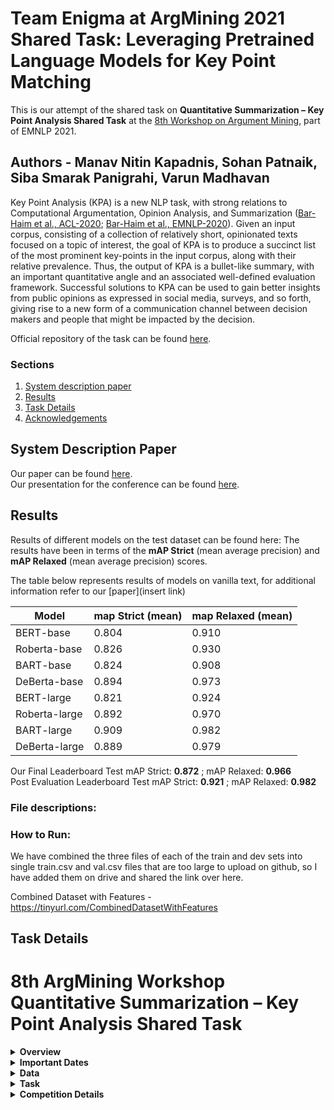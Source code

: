 # Team Enigma at ArgMining 2021 Shared Task: Leveraging Pretrained Language Models for Key Point Matching

This is our attempt of the shared task on **Quantitative Summarization – Key Point Analysis Shared Task** at the [8th Workshop on Argument Mining](https://2021.argmining.org/shared_task_ibm.html#ibm), part of EMNLP 2021.  

## Authors - Manav Nitin Kapadnis, Sohan Patnaik, Siba Smarak Panigrahi, Varun Madhavan

Key Point Analysis (KPA) is a new NLP task, with strong relations to Computational Argumentation, Opinion Analysis, and Summarization ([Bar-Haim et al., ACL-2020](https://www.aclweb.org/anthology/2020.acl-main.371.pdf); [Bar-Haim et al., EMNLP-2020](https://arxiv.org/pdf/2010.05369.pdf)). 
Given an input corpus, consisting of a collection of relatively short, opinionated texts focused on a topic of interest, the goal of KPA is to produce a succinct list of the most prominent key-points in the input corpus, along with their relative prevalence. Thus, the output of KPA is a bullet-like summary, with an important quantitative angle and an associated well-defined evaluation framework. Successful solutions to KPA can be used to gain better insights from public opinions as expressed in social media, surveys, and so forth, giving rise to a new form of a communication channel between decision makers and people that might be impacted by the decision. 

Official repository of the task can be found [here](https://github.com/IBM/KPA_2021_shared_task).

### Sections
1. [System description paper](#system-description-paper)
2. [Results](#results)
3. [Task Details](#task-details)
4. [Acknowledgements](#acknowledgements)

## System Description Paper  
Our paper can be found [here](https://drive.google.com/file/d/1Dw-xHANOpHaNHW7v-DlZVQes3Uv3Saot/view?usp=sharing).  
Our presentation for the conference can be found [here]().

## Results  
Results of different models on the test dataset can be found here:
The results have been in terms of the **mAP Strict** (mean average precision) and **mAP Relaxed** (mean average precision) scores.

The table below represents results of models on vanilla text, for additional information refer to our [paper](insert link)

| Model         | map Strict (mean) | map Relaxed (mean) |
|---------------|-------------------|--------------------|
| BERT-base     | 0.804             | 0.910              |
| Roberta-base  | 0.826             | 0.930              |
| BART-base     | 0.824             | 0.908              |
| DeBerta-base  | 0.894             | 0.973              |
| BERT-large    | 0.821             | 0.924              |
| Roberta-large | 0.892             | 0.970              |
| BART-large    | 0.909             | 0.982              |
| DeBerta-large | 0.889             | 0.979              |

Our Final Leaderboard Test mAP Strict: **0.872** ; mAP Relaxed: **0.966**  
Post Evaluation Leaderboard Test mAP Strict: **0.921** ; mAP Relaxed: **0.982**

### File descriptions:  


### How to Run:
We have combined the three files of each of the train and dev sets into single train.csv and val.csv files that are too large to upload on github, so I have added them on drive and shared the link over here.

Combined Dataset with Features - https://tinyurl.com/CombinedDatasetWithFeatures


## Task Details

8th ArgMining Workshop Quantitative Summarization – Key Point Analysis Shared Task
=========================================================================


<details><summary><b>Overview</b></summary>
<p>
Key Point Analysis (KPA) is a new NLP task, with strong relations to Computational Argumentation, Opinion Analysis, and Summarization (Bar-Haim et al., ACL-2020; Bar-Haim et al., EMNLP-2020.). Given an input corpus, consisting of a collection of relatively short, opinionated texts focused on a topic of interest, the goal of KPA is to produce a succinct list of the most prominent key-points in the input corpus, along with their relative prevalence. Thus, the output of KPA is a bullet-like summary, with an important quantitative angle and an associated well-defined evaluation framework. Successful solutions to KPA can be used to gain better insights from public opinions as expressed in social media, surveys, and so forth, giving rise to a new form of a communication channel between decision makers and people that might be impacted by the decision.
  
</p>
</details>

<details><summary><b>Important Dates</b></summary>
<p>

* 2021-04-22: Training data release; Development phase leaderboard available 
* 2021-06-24: Test data release; Evaluation start
* 2021-06-30: Evaluation end; submission closed
* 2021-07-08: Results Announce
* 2021-08-05: Paper submission due
* 2021-09-05: Notification to authors
* 2021-09-15: Camera-ready version due
* 2021-11-10: ArgMining 2021 workshop (EMNLP)

Dates are specified in the ISO 8601 format.
</p>
</details>

<details><summary><b>Data</b></summary>
<p>
  
### Training Data
**ArgKP** dataset ([Bar-Haim et al., ACL-2020](https://www.aclweb.org/anthology/2020.acl-main.371.pdf)), divided to train/dev sets. 
This dataset contains ~24K argument/key-point pairs, for 28 controversial topics. 
Each of the pairs is labeled as matching/non-matching, as well as assigned a stance towards the topic. 
Given a set of key points for a topic, an argument could be matched to one or more key points, or to none of them. 
The arguments in this dataset are a subset of the **IBM-ArgQ-Rank-30kArgs** dataset ([Gretz et al., 2020](https://arxiv.org/abs/1911.11408)), available [here](https://www.research.ibm.com/haifa/dept/vst/debating_data.shtml).

For track 2, participants are also encouraged to utilize the remainder of **IBM-ArgQ-Rank-30kArgs** dataset. 
This dataset contains ~30K crowd-sourced arguments on 71 controversial topics, collected with strict length limitations and accompanied by extensive quality control measures. 
Note that this dataset contains quality score per argument, which will not be available in the test data, but may be utilized for training and analysis.
Participants may use existing services and additional datasets, as long as they are publicly available to the community. 
Participants may not use labeled data unavailable to the community.

### Test Data
A test dataset of three debatable topics will be collected according to guidelines in [Gretz et al., 2020](https://arxiv.org/abs/1911.11408) for the **IBM- ArgQ-Rank-30kArgs** dataset. 
Stance will be provided for each argument, but quality score will not be available in the test setting, even though it is available in the train data and may be utilized for training and analysis.

<ins>Track 1</ins> - In addition to the arguments and topics, the input will contain key points that are expected a-priori to be found in above arguments regarding each topic and stance. 
These key points are compiled by an expert debater, similarly to the key points created in [Bar-Haim et al., EMNLP-2020](https://arxiv.org/pdf/2010.05369.pdf) **ArgKP** dataset. 



**We have combined the three files of each of the train and dev sets into single train.csv and val.csv files that are too large to upload on github, so I have added them on drive and shared the link over here.

Combined Dataset with Features - https://tinyurl.com/CombinedDatasetWithFeatures** 
  
  </p>
</details>

<details><summary><b>Task</b></summary>
<p> 
  
### Track 1 – Key-Point Matching
Given a debatable topic, a set of key points per stance, and a set of crowd arguments supporting or contesting the topic, report for each argument its match score for each of the key points under the same stance towards the topic.

### Track 2 - Key Points Generation and Matching
Given a debatable topic and a set of crowd arguments supporting or contesting the topic, generate a set of key points for each stance of the topic and report for each given argument its match score for each of the key points under the same topic and in the same stance.

### Key points analysis example

Following is an example of key point analysis, as obtained by human labeling on key points provided by an expert, on the topic "Homeschooling should be banned", on the pro stance arguments (taken from Arg-KP dataset):

| Key point  | Matched arguments count |
| ------------- | ------------- |
| Mainstream schools are essential to develop social skills.   | 61 |
| Parents are not qualified as teachers.   | 20 |
| Homeschools cannot be regulated/standardized. | 15 |
| Mainstream schools are of higher educational quality. | 9 |

A few examples of concrete key point to argument matches:

<table>
    <thead>
        <tr>
            <th>Argument</th>
            <th>Matching key point</th>
        </tr>
    </thead>
    <tbody>
        <tr>
            <td>children can not learn to interact with their peers when taught at home</td>
            <td rowspan=3>Mainstream schools are essential to develop social skills</td>
        </tr>
        <tr>
            <td>homeschooling a child denies them valuable lifeskills, particularly interaction with their own age group and all experiences stemming from this.</td>
        </tr>
        <tr>
            <td>to homeschool is in one way giving a child an immersive educational experience, but not giving them the social skills and cooperative skills they need throughout life, so should be banned.</td>
        </tr>
        <tr>
            <td>parents are usually not qualified to provide a suitable curriculum for their children. additionally, children are not exposed to the real world.</td>
            <td>Parents are not qualified as teachers</td>
        </tr>
        <tr>
            <td>it is impossible to ensure that homeschooled children are being taught properly</td>
            <td>Homeschools cannot be regulated/standardized.</td>
        </tr>
    </tbody>
</table>
  
### Track 1 - Key-Point Matching
<ins>Input</ins> : 

Arguments and expert key points for topic and stance in the test dataset.
The input consist of three files:
- arguments.csv - This file lists all the arguments for each topic, along with the stance of each argument towards the topic.
- key_points.csv - This file lists all the key points for each topic, along with the stance of each key point towards the topic.
- labels.csv - This file contains the labeled pairs of argument id and key point id. Note that not all the possible pairs are labeled.

The dataset, split to train and dev, can be found in the folder `kpm_data`

<ins>Output</ins> : 

For each argument, its match score for each of the key points under the same topic and in the same stance towards the topic.

The output file should have the following json format: 

> {"arg_15_0": {"kp_15_0": 0.8282181024551392, "kp_15_2": 0.9438725709915161}, "arg_15_1": {"kp_15_0": 0.9994438290596008, "kp_15_2":0}}

Here for instance, arg_15_0 is matched with two key points. The score for the match with kp_15_2 is 0.9438725709915161.

The submitted zip file should contain a single file named *predictions.p*.

<ins>Evaluation</ins> : 

Test dataset will be pre-labeled according to the guidelines in [Bar-Haim et al., ACL-2020](https://www.aclweb.org/anthology/2020.acl-main.371.pdf), for pairs of argument/key-point as matching/non-matching. 
In the labeling task, each argument is presented in the context of its debatable topic, and the list of key points follows. 
Annotators are guided to mark all of the key points this argument can be associated with, and if none are relevant, select the 'None' option. 

Two scores will be calculated for track 1 - *relaxed* and *strict* mean Average Precision, as follows:
1.	For evaluation purposes, each argument will be paired with the highest scoring key point assigned to it (randomly chosen in case of a tie).
2.	50% of above-described pairs, with lowest matching score, will be removed from the evaluation process. This is since we expect any set of arguments to contain some number of unique claims which do not match any of the key points offered. Based upon what we see in the public dataset, where the fraction arguments not matching any of the given key points is 0.35, yet ranging widely, we choose to evaluate only on top 50% of the pairs for each motion and stance.
3.	Precision for remaining pairs will be calculated based on labeled data. Note that Some of the pairs created this way might form an ambiguous labeling pair, as detailed in [Bar-Haim et al., ACL-2020](https://www.aclweb.org/anthology/2020.acl-main.371.pdf): pairs of argument and key point with undecided labeling (more than 15% of the annotators, yet less than 60% of them marked the pair as a match). Such pairs are excluded from the labeled data. In the strict evaluation score, these pairs will be considered as no match in ground truth, and in the relaxed evaluation score they will be considered as match. 
4.	The final score of a system would be the average rank of the strict and relaxed scores. Each such score is obtained by calculating macro-average of the 6 mean Average Precision values for this system on each topic and stance combination

The evaluation script is: `track_1_kp_matching.py`. To run it, execute:
> `python track_1_kp_matching.py kpm_data_dir predictions_file`

When *kpm_data_dir* stands for the input folder, and *predictions_file* stands for the predictions json file.
  
**This evaluation script is embedded in our code itself so the track_1_kp_matching.py need not be used separately**
</p>
</details>

<details><summary><b>Competition Details</b></summary>
<p>
  
Submission
--------------------

Please submit your solutions via CodaLab: <https://competitions.codalab.org/competitions/31166#participate>

Contacts
--------------------
 
Please join us on:
`https://groups.google.com/g/kpa_2021_shared_task` to receive e-mail updates whenever new data is made available for the shared task.
<br>
  
Contact the organizers at `KPA_2021_shared_task_organizers@googlegroups.com'

Terms and Conditions
--------------------
 
By submitting results to this competition, you consent to the public release of your scores at the ArgMining workshop and in the associated proceedings, at the task organizers' discretion. Scores may include but are not limited to, automatic and manual quantitative judgments, qualitative judgments, and such other metrics as the task organizers see fit. You accept that the ultimate decision of metric choice and score value is that of the task organizers. You further agree that the task organizers are under no obligation to release scores and that scores may be withheld if it is the task organizers' judgment that the submission was incomplete, erroneous, deceptive, or violated the letter or spirit of the competition's rules. Inclusion of a submission's scores is not an endorsement of a team or individual's submission, system, or science. You further agree that your system may be named according to the team name provided at the time of submission, or to a suitable shorthand as determined by the task organizers. Wherever appropriate, academic citation for the sending group would be added (e.g. in a paper summarizing the task).

Competitions should comply with any general rules of EMNLP. The organizers are free to penalize or disqualify for any violation of the above rules or for misuse, unethical behaviour or other behaviours they agree are not accepted in a scientific competition in general and in the specific one at hand.
  

  
  


